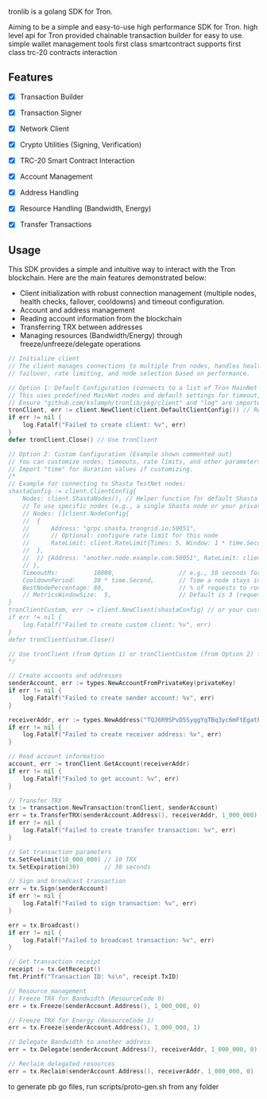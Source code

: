 tronlib is a golang SDK for Tron.

Aiming to be a simple and easy-to-use high performance SDK for Tron.
high level api for Tron provided
chainable transaction builder for easy to use.
simple wallet management tools
first class smartcontract supports
first class trc-20 contracts interaction






## Features

- [x] Transaction Builder
- [x] Transaction Signer
- [x] Network Client
- [x] Crypto Utilities (Signing, Verification)
- [x] TRC-20 Smart Contract Interaction
- [x] Account Management
- [x] Address Handling
- [x] Resource Handling (Bandwidth, Energy)
- [x] Transfer Transactions


## Usage

This SDK provides a simple and intuitive way to interact with the Tron blockchain. Here are the main features demonstrated below:
- Client initialization with robust connection management (multiple nodes, health checks, failover, cooldowns) and timeout configuration.
- Account and address management
- Reading account information from the blockchain
- Transferring TRX between addresses
- Managing resources (Bandwidth/Energy) through freeze/unfreeze/delegate operations

```go
// Initialize client
// The client manages connections to multiple Tron nodes, handles health checks,
// failover, rate limiting, and node selection based on performance.

// Option 1: Default Configuration (connects to a list of Tron MainNet nodes)
// This uses predefined MainNet nodes and default settings for timeout, cooldown, etc.
// Ensure "github.com/kslamph/tronlib/pkg/client" and "log" are imported.
tronClient, err := client.NewClient(client.DefaultClientConfig()) // Renamed 'client' to 'tronClient'
if err != nil {
	log.Fatalf("Failed to create client: %v", err)
}
defer tronClient.Close() // Use tronClient

// Option 2: Custom Configuration (Example shown commented out)
// You can customize nodes, timeouts, rate limits, and other parameters.
// Import "time" for duration values if customizing.
/*
// Example for connecting to Shasta TestNet nodes:
shastaConfig := client.ClientConfig{
	Nodes: client.ShastaNodes(), // Helper function for default Shasta node(s)
	// To use specific nodes (e.g., a single Shasta node or your private node):
	// Nodes: []client.NodeConfig{
	// 	{
	// 		Address: "grpc.shasta.trongrid.io:50051",
	// 		// Optional: configure rate limit for this node
	// 		RateLimit: client.RateLimit{Times: 5, Window: 1 * time.Second},
	// 	},
	// 	// {Address: "another.node.example.com:50051", RateLimit: client.DefaultRateLimit()},
	// },
	TimeoutMs:          10000,                  // e.g., 10 seconds for gRPC calls
	CooldownPeriod:     30 * time.Second,       // Time a node stays in cooldown after certain errors
	BestNodePercentage: 80,                     // % of requests to route to the best performing node
	// MetricsWindowSize:  5,                   // Default is 3 (requests for avg response time)
}
tronClientCustom, err := client.NewClient(shastaConfig) // or your customConfig
if err != nil {
	log.Fatalf("Failed to create custom client: %v", err)
}
defer tronClientCustom.Close()

// Use tronClient (from Option 1) or tronClientCustom (from Option 2) for subsequent operations.
*/

// Create accounts and addresses
senderAccount, err := types.NewAccountFromPrivateKey(privateKey)
if err != nil {
    log.Fatalf("Failed to create sender account: %v", err)
}

receiverAddr, err := types.NewAddress("TQJ6R9SPvD5SyqgYqTBq3yc6mFtEgatPDu")
if err != nil {
    log.Fatalf("Failed to create receiver address: %v", err)
}

// Read account information
account, err := tronClient.GetAccount(receiverAddr)
if err != nil {
    log.Fatalf("Failed to get account: %v", err)
}

// Transfer TRX
tx := transaction.NewTransaction(tronClient, senderAccount)
err = tx.TransferTRX(senderAccount.Address(), receiverAddr, 1_000_000) // 1 TRX = 1_000_000 SUN
if err != nil {
    log.Fatalf("Failed to create transfer transaction: %v", err)
}

// Set transaction parameters
tx.SetFeelimit(10_000_000) // 10 TRX
tx.SetExpiration(30)       // 30 seconds

// Sign and broadcast transaction
err = tx.Sign(senderAccount)
if err != nil {
    log.Fatalf("Failed to sign transaction: %v", err)
}

err = tx.Broadcast()
if err != nil {
    log.Fatalf("Failed to broadcast transaction: %v", err)
}

// Get transaction receipt
receipt := tx.GetReceipt()
fmt.Printf("Transaction ID: %s\n", receipt.TxID)

// Resource management
// Freeze TRX for Bandwidth (ResourceCode 0)
err = tx.Freeze(senderAccount.Address(), 1_000_000, 0)

// Freeze TRX for Energy (ResourceCode 1)
err = tx.Freeze(senderAccount.Address(), 1_000_000, 1)

// Delegate Bandwidth to another address
err = tx.Delegate(senderAccount.Address(), receiverAddr, 1_000_000, 0)

// Reclaim delegated resources
err = tx.Reclaim(senderAccount.Address(), receiverAddr, 1_000_000, 0)
```

to generate pb go files, run scripts/proto-gen.sh from any folder